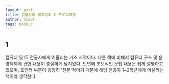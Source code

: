 ```yaml
---
layout: post
title: 열혈강의 최호성의 C 프로그래밍
author: 최호성
tags: book,c
---
```


## 1
컴퓨터 및 IT 전공자에게 어울리는 기초 서적이다. 다른 책에 비해서 컴퓨터 구조 및 운영체제에 관한 내용이 충실하게 담겨있다. 반면에 초보적인 문법 내용은 쉽게 설명하고 있으며, 포인터 부분이 굉장히 '전문'적이기 때문에 해당 전공자 1~2학년에게 어울리는 책이라 생각한다.

